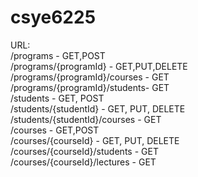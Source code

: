 # csye6225
URL: <a herf="http://Studentinformationsystem-env-sida.us-east-2.elasticbeanstalk.com"></a><br/> 
/programs - GET,POST <br/>
/programs/{programId} - GET,PUT,DELETE <br/> 
/programs/{programId}/courses - GET <br/> 
/programs/{programId}/students- GET <br/> 
/students - GET, POST <br/> 
/students/{studentId} - GET, PUT, DELETE <br/> 
/students/{studentId}/courses - GET <br/> 
/courses - GET,POST <br/>
/courses/{courseId} - GET, PUT, DELETE <br/>
/courses/{courseId}/students - GET <br/>
/courses/{courseId}/lectures - GET <br/>
